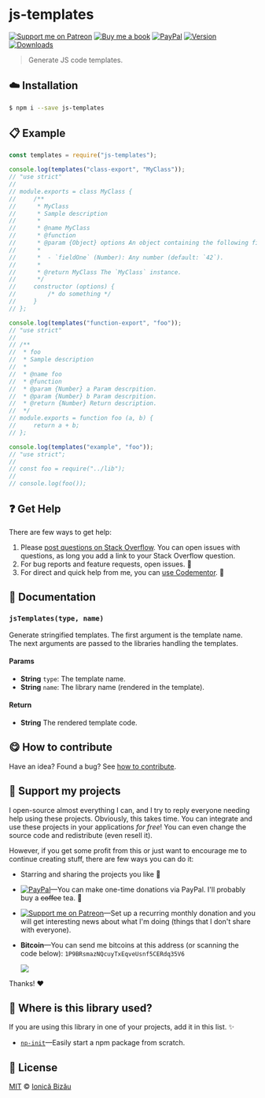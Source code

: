 
# js-templates

 [![Support me on Patreon][badge_patreon]][patreon] [![Buy me a book][badge_amazon]][amazon] [![PayPal][badge_paypal_donate]][paypal-donations] [![Version](https://img.shields.io/npm/v/js-templates.svg)](https://www.npmjs.com/package/js-templates) [![Downloads](https://img.shields.io/npm/dt/js-templates.svg)](https://www.npmjs.com/package/js-templates)

> Generate JS code templates.

## :cloud: Installation

```sh
$ npm i --save js-templates
```


## :clipboard: Example



```js
const templates = require("js-templates");

console.log(templates("class-export", "MyClass"));
// "use strict"
//
// module.exports = class MyClass {
//     /**
//      * MyClass
//      * Sample description
//      *
//      * @name MyClass
//      * @function
//      * @param {Object} options An object containing the following fields:
//      *
//      *  - `fieldOne` (Number): Any number (default: `42`).
//      *
//      * @return MyClass The `MyClass` instance.
//      */
//     constructor (options) {
//         /* do something */
//     }
// };

console.log(templates("function-export", "foo"));
// "use strict"
//
// /**
//  * foo
//  * Sample description
//  *
//  * @name foo
//  * @function
//  * @param {Number} a Param descrpition.
//  * @param {Number} b Param descrpition.
//  * @return {Number} Return description.
//  */
// module.exports = function foo (a, b) {
//     return a + b;
// };

console.log(templates("example", "foo"));
// "use strict";
//
// const foo = require("../lib");
//
// console.log(foo());
```

## :question: Get Help

There are few ways to get help:

 1. Please [post questions on Stack Overflow](https://stackoverflow.com/questions/ask). You can open issues with questions, as long you add a link to your Stack Overflow question.
 2. For bug reports and feature requests, open issues. :bug:
 3. For direct and quick help from me, you can [use Codementor](https://www.codementor.io/johnnyb). :rocket:


## :memo: Documentation


### `jsTemplates(type, name)`
Generate stringified templates.
The first argument is the template name. The next arguments are passed to
the libraries handling the templates.

#### Params
- **String** `type`: The template name.
- **String** `name`: The library name (rendered in the template).

#### Return
- **String** The rendered template code.



## :yum: How to contribute
Have an idea? Found a bug? See [how to contribute][contributing].


## :sparkling_heart: Support my projects

I open-source almost everything I can, and I try to reply everyone needing help using these projects. Obviously,
this takes time. You can integrate and use these projects in your applications *for free*! You can even change the source code and redistribute (even resell it).

However, if you get some profit from this or just want to encourage me to continue creating stuff, there are few ways you can do it:

 - Starring and sharing the projects you like :rocket:
 - [![PayPal][badge_paypal]][paypal-donations]—You can make one-time donations via PayPal. I'll probably buy a ~~coffee~~ tea. :tea:
 - [![Support me on Patreon][badge_patreon]][patreon]—Set up a recurring monthly donation and you will get interesting news about what I'm doing (things that I don't share with everyone).
 - **Bitcoin**—You can send me bitcoins at this address (or scanning the code below): `1P9BRsmazNQcuyTxEqveUsnf5CERdq35V6`

    ![](https://i.imgur.com/z6OQI95.png)

Thanks! :heart:


## :dizzy: Where is this library used?
If you are using this library in one of your projects, add it in this list. :sparkles:


 - [`np-init`](https://github.com/IonicaBizau/np-init#readme)—Easily start a npm package from scratch.

## :scroll: License

[MIT][license] © [Ionică Bizău][website]

[badge_patreon]: http://ionicabizau.github.io/badges/patreon.svg
[badge_amazon]: http://ionicabizau.github.io/badges/amazon.svg
[badge_paypal]: http://ionicabizau.github.io/badges/paypal.svg
[badge_paypal_donate]: http://ionicabizau.github.io/badges/paypal_donate.svg
[patreon]: https://www.patreon.com/ionicabizau
[amazon]: http://amzn.eu/hRo9sIZ
[paypal-donations]: https://www.paypal.com/cgi-bin/webscr?cmd=_s-xclick&hosted_button_id=RVXDDLKKLQRJW
[donate-now]: http://i.imgur.com/6cMbHOC.png

[license]: http://showalicense.com/?fullname=Ionic%C4%83%20Biz%C4%83u%20%3Cbizauionica%40gmail.com%3E%20(https%3A%2F%2Fionicabizau.net)&year=2016#license-mit
[website]: https://ionicabizau.net
[contributing]: /CONTRIBUTING.md
[docs]: /DOCUMENTATION.md
